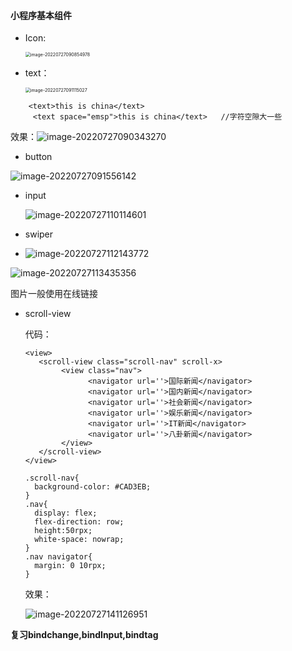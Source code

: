 #### 小程序基本组件

- Icon:
  
  <img src="C:\Users\Administrator\AppData\Roaming\Typora\typora-user-images\image-20220727090854978.png" alt="image-20220727090854978" style="zoom:50%;" />

- text：
  
  <img src="C:\Users\Administrator\AppData\Roaming\Typora\typora-user-images\image-20220727091115027.png" alt="image-20220727091115027" style="zoom:50%;" />

```
    <text>this is china</text>
     <text space="emsp">this is china</text>   //字符空隙大一些
```

效果：![image-20220727090343270](C:\Users\Administrator\AppData\Roaming\Typora\typora-user-images\image-20220727090343270.png)

- button

![image-20220727091556142](C:\Users\Administrator\AppData\Roaming\Typora\typora-user-images\image-20220727091556142.png)

- input
  
  ![image-20220727110114601](C:\Users\Administrator\AppData\Roaming\Typora\typora-user-images\image-20220727110114601.png)

- swiper

- ![image-20220727112143772](C:\Users\Administrator\AppData\Roaming\Typora\typora-user-images\image-20220727112143772.png)

![image-20220727113435356](C:\Users\Administrator\AppData\Roaming\Typora\typora-user-images\image-20220727113435356.png)

图片一般使用在线链接

- scroll-view
  
  代码：
  
  ```
  <view>
     <scroll-view class="scroll-nav" scroll-x>
          <view class="nav">
                <navigator url=''>国际新闻</navigator>
                <navigator url=''>国内新闻</navigator>
                <navigator url=''>社会新闻</navigator>
                <navigator url=''>娱乐新闻</navigator>
                <navigator url=''>IT新闻</navigator>
                <navigator url=''>八卦新闻</navigator>
          </view>
     </scroll-view>
  </view>
  ```
  
  ```
  .scroll-nav{
    background-color: #CAD3EB;
  }
  .nav{
    display: flex;
    flex-direction: row;
    height:50rpx;
    white-space: nowrap;
  }
  .nav navigator{
    margin: 0 10rpx;
  }
  ```

  效果：

  ![image-20220727141126951](C:\Users\Administrator\AppData\Roaming\Typora\typora-user-images\image-20220727141126951.png)

**复习bindchange,bindInput,bindtag**